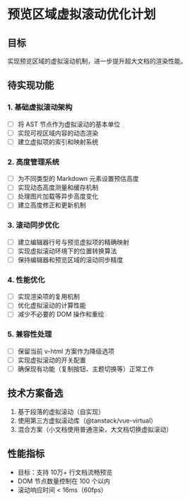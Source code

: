 # 预览区域虚拟滚动优化计划

## 目标
实现预览区域的虚拟滚动机制，进一步提升超大文档的渲染性能。

## 待实现功能

### 1. 基础虚拟滚动架构
- [ ] 将 AST 节点作为虚拟滚动的基本单位
- [ ] 实现可视区域内容的动态渲染
- [ ] 建立虚拟项的索引和映射系统

### 2. 高度管理系统
- [ ] 为不同类型的 Markdown 元素设置预估高度
- [ ] 实现动态高度测量和缓存机制
- [ ] 处理图片加载等异步高度变化
- [ ] 建立高度修正和更新机制

### 3. 滚动同步优化
- [ ] 建立编辑器行号与预览虚拟项的精确映射
- [ ] 实现虚拟滚动环境下的位置转换算法
- [ ] 保持编辑器和预览区域的滚动同步精度

### 4. 性能优化
- [ ] 实现渲染项的复用机制
- [ ] 优化虚拟滚动的计算性能
- [ ] 减少不必要的 DOM 操作和重绘

### 5. 兼容性处理
- [ ] 保留当前 v-html 方案作为降级选项
- [ ] 实现虚拟滚动的开关配置
- [ ] 确保现有功能（复制按钮、主题切换等）正常工作

## 技术方案备选
1. 基于段落的虚拟滚动（自实现）
2. 使用第三方虚拟滚动库（@tanstack/vue-virtual）
3. 混合方案（小文档使用普通渲染，大文档切换虚拟滚动）

## 性能指标
- 目标：支持 10万+ 行文档流畅预览
- DOM 节点数量控制在 100 个以内
- 滚动响应时间 < 16ms（60fps）
